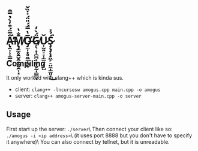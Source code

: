 # Ȃ̶̢̯̩͕͎͇̼̅̈́͒̓̀̉̿̂͘̕M̸̢̡̳̥̯̮̯̭̤̬̯͎͓̄̐̔Ơ̶̡̫̩͙̥͍͇̩̪̬̅̔̿́́̎̈́͐̇̏̆͘Ģ̸͉̝̜̻̪͙̬̠̮̰̩̻̻̈́̀̓ͅŬ̷͎̬͍̠̠̹͇͍̦͓̺Ş̷̨̡̨̧͖̙̠̤̼̦͇͈͓́̉̽͘͜

## Compiling
It only worked with clang++ which is kinda sus.
- client:
`clang++ -lncursesw amogus.cpp main.cpp -o amogus`
- server:
`clang++ amogus-server-main.cpp -o server`

## Usage 
First start up the server:
`./server`\\
Then connect your client like so:
`./amogus -i <ip address>`\\
(it uses port 8888 but you don't have to specify it anywhere)\\
You can also connect by tellnet, but it is unreadable.
